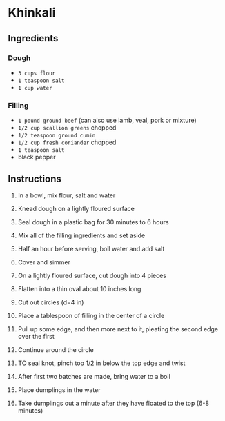 [dipping sauce]: ..\recipes\garlic_vinegar_dipping_sauce.md

# Khinkali

## Ingredients

### Dough

- `3 cups flour`
- `1 teaspoon salt`
- `1 cup water`

### Filling

- `1 pound ground beef` (can also use lamb, veal, pork or mixture)
- `1/2 cup scallion greens` chopped
- `1/2 teaspoon ground cumin`
- `1/2 cup fresh coriander` chopped
- `1 teaspoon salt`
- black pepper

## Instructions

1. In a bowl, mix flour, salt and water
1. Knead dough on a lightly floured surface
1. Seal dough in a plastic bag for 30 minutes to 6 hours

1. Mix all of the filling ingredients and set aside

1. Half an hour before serving, boil water and add salt
1. Cover and simmer 

1. On a lightly floured surface, cut dough into 4 pieces
1. Flatten into a thin oval about 10 inches long
1. Cut out circles (d=4 in)
1. Place a tablespoon of filling in the center of a circle
1. Pull up some edge, and then more next to it, pleating the second edge over the first
1. Continue around the circle
1. TO seal knot, pinch top 1/2 in below the top edge and twist

1. After first two batches are made, bring water to a boil
1. Place dumplings in the water
1. Take dumplings out a minute after they have floated to the top (6-8 minutes)
